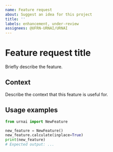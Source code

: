 ```yaml
---
name: Feature request
about: Suggest an idea for this project
title: ''
labels: enhancement, under-review
assignees: @UFRN-URNAI/URNAI
---
```


# Feature request title

Briefly describe the feature.

## Context

Describe the context that this feature is useful for.

## Usage examples

```python
from urnai import NewFeature

new_feature = NewFeature()
new_feature.calculate(inplace=True)
print(new_feature)
# Expected output: ...
```
